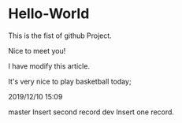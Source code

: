# Hello-World
This is the fist of github Project.

Nice to meet you!

I have modify this article.

It's very nice to play basketball today;

2019/12/10 15:09

master Insert second record
dev Insert one record.
